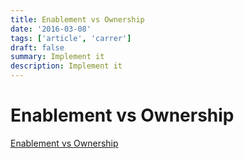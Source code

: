 ```yaml
---
title: Enablement vs Ownership
date: '2016-03-08'
tags: ['article', 'carrer']
draft: false
summary: Implement it
description: Implement it
---
```


# Enablement vs Ownership

[Enablement vs Ownership](https://www.swyx.io/enablement-vs-ownership/)